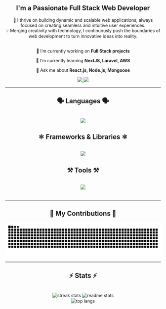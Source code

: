 <h2 align="center">I'm a Passionate Full Stack Web Developer</h2>
<div align="center">
  🚀 I thrive on building dynamic and scalable web applications, always focused on creating seamless and intuitive user experiences. <br>
  💡 Merging creativity with technology, I continuously push the boundaries of web development to turn innovative ideas into reality.
</div>  
<br>
<div align="center">

  🔭 I’m currently working on **Full Stack projects**
 
 🌱 I’m currently learning **NextJS, Laravel, AWS**

 💬 Ask me about **React.js, Node.js, Mongoose**
 
 </div>
 
<div align="center"> 
  <a href="mailto:ali.alahmad.cs@gmail.com" target="_blank">
    <img src="https://img.shields.io/badge/Gmail-333333?style=for-the-badge&logo=gmail&logoColor=red"  />
  </a>
  <a href="https://www.linkedin.com/in/ali-al-ahmad68/" target="_blank">
    <img src="https://img.shields.io/badge/LinkedIn-0077B5?style=for-the-badge&logo=linkedin&logoColor=white"  />
  </a>
</div>

 <hr/>
 
<h2 align="center">🗣️ Languages 🗣️</h2>
<br/>
<div align="center">
    <!-- Languages -->
<img src="https://skillicons.dev/icons?i=html,css,javascript,typescript,python,java,php" />
</div>

<h2 align="center">⚛️ Frameworks & Libraries ⚛️</h2>
<br/>
<div align="center">
    <!-- Frameworks -->
<img src="https://skillicons.dev/icons?i=react,bootstrap,mui,tailwind,express,angular,laravel" />
</div>

<h2 align="center">⚒️ Tools ⚒️</h2>
<br/>
<div align="center">
    <!-- Tools -->
<img src="https://skillicons.dev/icons?i=vscode,github,figma,git,nodejs,firebase,mongodb" />
<br>
</div>

<br/>
<hr/>

<div align="center">
  <h2>🐍 My Contributions 🐍</h2>
  <img alt="snake eating my contributions" src="https://raw.githubusercontent.com/Ali-Al-Ahmad/Ali-Al-Ahmad/output/github-contribution-grid-snake.svg" />
  
  <br/>
</div>

<hr/>

<h2 align="center">⚡ Stats ⚡</h2>
<br>
<div align=center>
  <img width=400 src="https://streak-stats.demolab.com?user=Ali-Al-Ahmad&count_private=true&theme=react&border_radius=10" alt="streak stats"/>
  <img width=401 src="https://github-readme-stats.vercel.app/api?username=Ali-Al-Ahmad&count_private=true&show_icons=true&theme=react&rank_icon=github&border_radius=10" alt="readme stats" />
  <br/>
  <img width=400 align="center" src="https://github-readme-stats.vercel.app/api/top-langs/?username=Ali-Al-Ahmad&hide=HTML&langs_count=8&layout=compact&theme=react&border_radius=10&size_weight=0.5&count_weight=0.5&exclude_repo=github-readme-stats" alt="top langs" />
</div>
